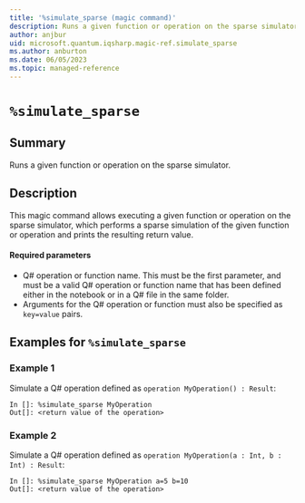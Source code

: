 ```yaml
---
title: '%simulate_sparse (magic command)'
description: Runs a given function or operation on the sparse simulator.
author: anjbur
uid: microsoft.quantum.iqsharp.magic-ref.simulate_sparse
ms.author: anburton
ms.date: 06/05/2023
ms.topic: managed-reference
---
```


<!--
    NB: This file has been automatically generated from Microsoft.Quantum.IQSharp.Jupyter.dll,
        please do not manually edit it.

    [DEBUG] JSON source:
        {"Name": "%simulate_sparse", "Documentation": {"Summary": "Runs a given function or operation on the sparse simulator.", "Full": null, "Description": "\r\nThis magic command allows executing a given function or operation on the sparse simulator, \r\nwhich performs a sparse simulation of the given function or operation\r\nand prints the resulting return value.\r\n\r\n#### Required parameters\r\n\r\n- Q# operation or function name. This must be the first parameter, and must be a valid Q# operation\r\nor function name that has been defined either in the notebook or in a Q# file in the same folder.\r\n- Arguments for the Q# operation or function must also be specified as `key=value` pairs.\r\n                ", "Remarks": null, "Examples": ["\r\nSimulate a Q# operation defined as `operation MyOperation() : Result`:\r\n```\r\nIn []: %simulate_sparse MyOperation\r\nOut[]: <return value of the operation>\r\n```\r\n                    ", "\r\nSimulate a Q# operation defined as `operation MyOperation(a : Int, b : Int) : Result`:\r\n```\r\nIn []: %simulate_sparse MyOperation a=5 b=10\r\nOut[]: <return value of the operation>\r\n```\r\n                    "], "SeeAlso": null}, "AssemblyName": "Microsoft.Quantum.IQSharp.Jupyter"}
-->

# `%simulate_sparse`

## Summary

Runs a given function or operation on the sparse simulator.

## Description

This magic command allows executing a given function or operation on the sparse simulator,
which performs a sparse simulation of the given function or operation
and prints the resulting return value.

#### Required parameters

- Q# operation or function name. This must be the first parameter, and must be a valid Q# operation
or function name that has been defined either in the notebook or in a Q# file in the same folder.
- Arguments for the Q# operation or function must also be specified as `key=value` pairs.

## Examples for `%simulate_sparse`

### Example 1

Simulate a Q# operation defined as `operation MyOperation() : Result`:
```
In []: %simulate_sparse MyOperation
Out[]: <return value of the operation>
```

### Example 2

Simulate a Q# operation defined as `operation MyOperation(a : Int, b : Int) : Result`:
```
In []: %simulate_sparse MyOperation a=5 b=10
Out[]: <return value of the operation>
```

